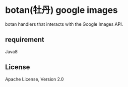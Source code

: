 # botan(牡丹) google images


botan handlers that interacts with the Google Images API.

## requirement

Java8

## License

Apache License, Version 2.0
